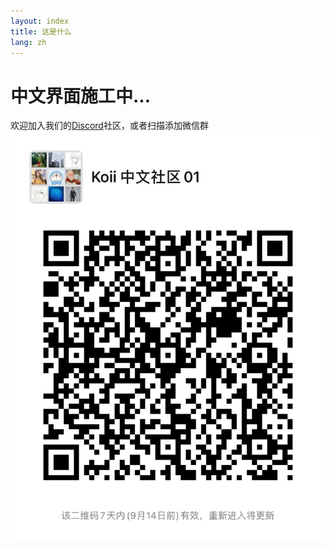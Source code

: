 ```yaml
---
layout: index
title: 这是什么
lang: zh
---
```


# 中文界面施工中...

欢迎加入我们的[Discord](https://discord.gg/koii)社区，或者扫描添加微信群
![Wechat](/assets/images/koii-wechatgroup.JPG)
